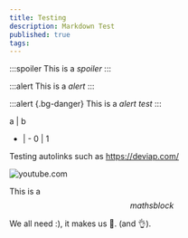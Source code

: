 ```yaml
---
title: Testing
description: Markdown Test
published: true
tags: 
---
```


:::spoiler
This is a *spoiler*
:::

:::alert
This is a *alert*
:::

:::alert {.bg-danger}
This is a *alert test*
:::

a | b
- | -
0 | 1

Testing autolinks such as https://deviap.com/

![youtube.com](https://www.youtube.com/watch?v=mswPy5bt3TQ)

This is a $$maths block$$

We all need :), it makes us :muscle:. (and :ok_hand:).
